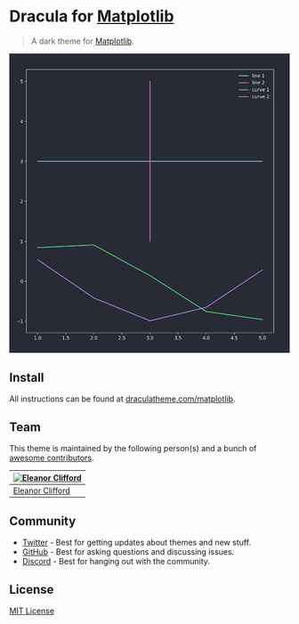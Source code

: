 # Dracula for [Matplotlib](https://matplotlib.org)

> A dark theme for [Matplotlib](https://matplotlib.org).

![Screenshot](./screenshot.png)

## Install

All instructions can be found at [draculatheme.com/matplotlib](https://draculatheme.com/matplotlib).

## Team

This theme is maintained by the following person(s) and a bunch of [awesome contributors](https://github.com/dracula/matplotlib/graphs/contributors).

| [![Eleanor Clifford](https://github.com/eleanor-clifford.png?size=100)](https://github.com/eleanor-clifford) |
| ------------------------------------------------------------------------------------------------ |
| [Eleanor Clifford](https://github.com/eleanor-clifford)                                                  |

## Community

- [Twitter](https://twitter.com/draculatheme) - Best for getting updates about themes and new stuff.
- [GitHub](https://github.com/dracula/dracula-theme/discussions) - Best for asking questions and discussing issues.
- [Discord](https://draculatheme.com/discord-invite) - Best for hanging out with the community.

## License

[MIT License](./LICENSE)
